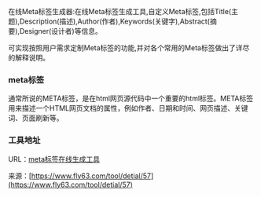 在线Meta标签生成器:在线Meta标签生成工具,自定义Meta标签,包括Title(主题),Description(描述),Author(作者),Keywords(关键字),Abstract(摘要),Designer(设计者)等信息。

可实现按照用户需求定制Meta标签的功能,并对各个常用的Meta标签做出了详尽的解释说明。 

### meta标签
通常所说的META标签，是在html网页源代码中一个重要的html标签。META标签用来描述一个HTML网页文档的属性，例如作者、日期和时间、网页描述、关键词、页面刷新等。

### 工具地址
URL：[meta标签在线生成工具](https://www.fly63.com/tool/meta/)

来源：[https://www.fly63.com/tool/detial/57](https://www.fly63.com/tool/detial/57)